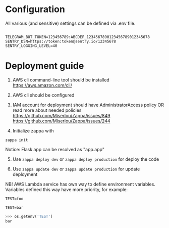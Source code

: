 # Configuration
All various (and sensitive) settings can be defined via .env file.

```example .env

TELEGRAM_BOT_TOKEN=123456789:ABCDEF_1234567890123456789012345678
SENTRY_DSN=https://token:token@sentry.io/12345678
SENTRY_LOGGING_LEVEL=40
```

# Deployment guide

1. AWS cli command-line tool should be installed
https://aws.amazon.com/cli/

2. AWS cli should be configured

3. IAM account for deployment should have AdministratorAccess policy OR read more about needed policies
https://github.com/Miserlou/Zappa/issues/849
https://github.com/Miserlou/Zappa/issues/244

4. Initialize zappa with
```
zappa init
```

Notice: Flask app can be resolved as "app.app"

5. Use ```zappa deploy dev``` or ```zappa deploy production``` for deploy the code

6. Use ```zappa update dev``` or ```zappa update production``` for update deployment

NB! AWS Lambda service has own way to define environment variables.
Variables defined this way have more priority, for example:

```.env
TEST=foo
```

```Lambda function variables
TEST=bar
```

```python
>>> os.getenv('TEST')
bar
```

